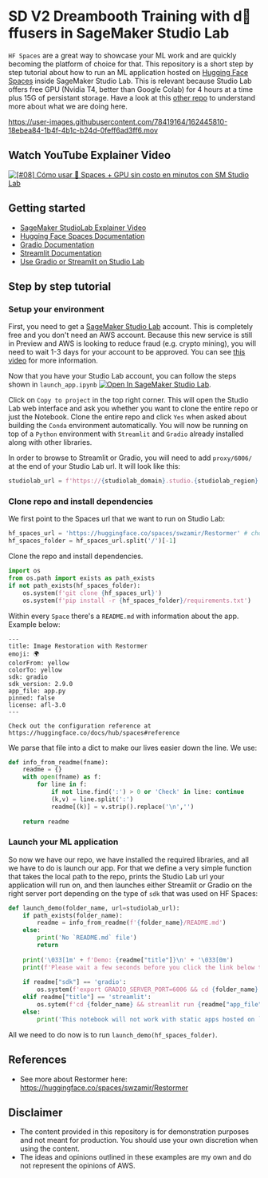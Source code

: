 # SD V2 Dreambooth Training with d🧨ffusers in SageMaker Studio Lab

`HF Spaces` are a great way to showcase your ML work and are quickly becoming the platform of choice for that. This repository is a short step by step tutorial about how to run an ML application hosted on [Hugging Face Spaces](https://huggingface.co/spaces) inside SageMaker Studio Lab. This is relevant because Studio Lab offers free GPU (Nvidia T4, better than Google Colab) for 4 hours at a time plus 15G of persistant storage. Have a look at this [other repo](https://github.com/machinelearnear/use-gradio-streamlit-sagemaker-studiolab) to understand more about what we are doing here.

https://user-images.githubusercontent.com/78419164/162445810-18ebea84-1b4f-4b1c-b24d-0feff6ad3ff6.mov

## Watch YouTube Explainer Video
[![[#08] Cómo usar 🤗 Spaces + GPU sin costo en minutos con SM Studio Lab](https://img.youtube.com/vi/skaYsdSuE70/0.jpg)](https://www.youtube.com/watch?v=skaYsdSuE70)

## Getting started
- [SageMaker StudioLab Explainer Video](https://www.youtube.com/watch?v=FUEIwAsrMP4)
- [Hugging Face Spaces Documentation](https://huggingface.co/docs/hub/spaces#reference)
- [Gradio Documentation](https://gradio.app/getting_started/)
- [Streamlit Documentation](https://docs.streamlit.io/)
- [Use Gradio or Streamlit on Studio Lab](https://github.com/machinelearnear/use-gradio-streamlit-sagemaker-studiolab)

## Step by step tutorial

### Setup your environment

First, you need to get a [SageMaker Studio Lab](https://studiolab.sagemaker.aws/) account. This is completely free and you don't need an AWS account. Because this new service is still in Preview and AWS is looking to reduce fraud (e.g. crypto mining), you will need to wait 1-3 days for your account to be approved. You can see [this video](https://www.youtube.com/watch?v=FUEIwAsrMP4&ab_channel=machinelearnear) for more information.

Now that you have your Studio Lab account, you can follow the steps shown in `launch_app.ipynb` [![Open In SageMaker Studio Lab](https://studiolab.sagemaker.aws/studiolab.svg)](https://studiolab.sagemaker.aws/import/github/machinelearnear/open-hf-spaces-in-studiolab/blob/main/launch_app.ipynb).

Click on `Copy to project` in the top right corner. This will open the Studio Lab web interface and ask you whether you want to clone the entire repo or just the Notebook. Clone the entire repo and click `Yes` when asked about building the `Conda` environment automatically. You will now be running on top of a `Python` environment with `Streamlit` and `Gradio` already installed along with other libraries.

In order to browse to Streamlit or Gradio, you will need to add `proxy/6006/` at the end of your Studio Lab url. It will look like this:

```python
studiolab_url = f'https://{studiolab_domain}.studio.{studiolab_region}.sagemaker.aws/studiolab/default/jupyter/proxy/6006/'
```

### Clone repo and install dependencies

We first point to the Spaces url that we want to run on Studio Lab:

```python
hf_spaces_url = 'https://huggingface.co/spaces/swzamir/Restormer' # choose any demo you like from https://huggingface.co/spaces
hf_spaces_folder = hf_spaces_url.split('/')[-1]
```

Clone the repo and install dependencies.

```python
import os
from os.path import exists as path_exists
if not path_exists(hf_spaces_folder):
    os.system(f'git clone {hf_spaces_url}')
    os.system(f'pip install -r {hf_spaces_folder}/requirements.txt')
```

Within every `Space` there's a `README.md` with information about the app. Example below:

```
---
title: Image Restoration with Restormer
emoji: 🌍
colorFrom: yellow
colorTo: yellow
sdk: gradio
sdk_version: 2.9.0
app_file: app.py
pinned: false
license: afl-3.0
---

Check out the configuration reference at https://huggingface.co/docs/hub/spaces#reference
```

We parse that file into a dict to make our lives easier down the line. We use:

```python
def info_from_readme(fname):
    readme = {}
    with open(fname) as f:
        for line in f:
            if not line.find(':') > 0 or 'Check' in line: continue
            (k,v) = line.split(':')
            readme[(k)] = v.strip().replace('\n','')
    
    return readme
```

### Launch your ML application

So now we have our repo, we have installed the required libraries, and all we have to do is launch our app. For that we define a very simple function that takes the local path to the repo, prints the Studio Lab url your application will run on, and then launches either Streamlit or Gradio on the right server port depending on the type of `sdk` that was used on HF Spaces:

```python
def launch_demo(folder_name, url=studiolab_url):
    if path_exists(folder_name):
        readme = info_from_readme(f'{folder_name}/README.md')
    else:
        print('No `README.md` file')
        return
    
    print('\033[1m' + f'Demo: {readme["title"]}\n' + '\033[0m')
    print(f'Please wait a few seconds before you click the link below to load your demo \n{url}\n')
        
    if readme["sdk"] == 'gradio':
        os.system(f'export GRADIO_SERVER_PORT=6006 && cd {folder_name} && python {readme["app_file"]}')
    elif readme["title"] == 'streamlit':
        os.sytem(f'cd {folder_name} && streamlit run {readme["app_file"]} --server.port 6006') # 6006 or 80/8080 are open
    else:
        print('This notebook will not work with static apps hosted on `Spaces`')
```

All we need to do now is to run `launch_demo(hf_spaces_folder)`.

## References
- See more about Restormer here: https://huggingface.co/spaces/swzamir/Restormer

## Disclaimer
- The content provided in this repository is for demonstration purposes and not meant for production. You should use your own discretion when using the content.
- The ideas and opinions outlined in these examples are my own and do not represent the opinions of AWS.
